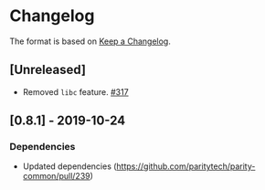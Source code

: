# Changelog

The format is based on [Keep a Changelog].

[Keep a Changelog]: http://keepachangelog.com/en/1.0.0/

## [Unreleased]
- Removed `libc` feature. [#317](https://github.com/paritytech/parity-common/pull/317)

## [0.8.1] - 2019-10-24
### Dependencies
- Updated dependencies (https://github.com/paritytech/parity-common/pull/239)
